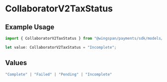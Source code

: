 # CollaboratorV2TaxStatus

## Example Usage

```typescript
import { CollaboratorV2TaxStatus } from "@wingspan/payments/sdk/models/shared";

let value: CollaboratorV2TaxStatus = "Incomplete";
```

## Values

```typescript
"Complete" | "Failed" | "Pending" | "Incomplete"
```